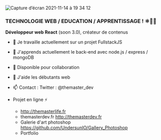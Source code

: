 ![Capture d’écran 2021-11-14 à 19 34 12](https://user-images.githubusercontent.com/59344910/142048642-fe7e8bf5-54bc-4c29-a37f-48480d465596.png)

### TECHNOLOGIE WEB / EDUCATION / APPRENTISSAGE ! ⚛👨‍🎓


**Développeur web React** (soon 3.0), créateur de contenus

- 🔭 Je travaille actuellement sur un projet FullstackJS 
- 🌱 J'apprends actuellement le back-end avec node.js / express / mongoDB
- 👯 Disponible pour collaboration 
- 🤔 J'aide les débutants web 
- 📫 Contact : Twitter : @themaster_dev

- Projet en ligne ⚡ 
  - http://themasterlife.fr 
  - themasterdev.fr http://themasterdev.fr
  - Galerie d'art photoshop https://github.com/UndersunIO/Gallery_Photoshop
  - Portfolio
  
